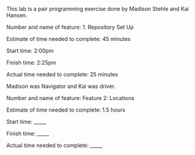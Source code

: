 This lab is a pair programming exercise done by Madison Stehle and Kai Hansen. 

Number and name of feature: 1. Repository Set Up

Estimate of time needed to complete: 45 minutes

Start time: 2:00pm

Finish time: 2:25pm

Actual time needed to complete: 25 minutes

Madison was Navigator and Kai was driver.

Number and name of feature: Feature 2: Locations

Estimate of time needed to complete: 1.5 hours

Start time: _____

Finish time: _____

Actual time needed to complete: _____